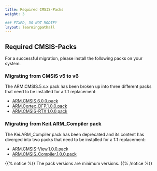 ```yaml
---
title: Required CMSIS-Packs
weight: 3

### FIXED, DO NOT MODIFY
layout: learningpathall
---
```


## Required CMSIS-Packs

For a successful migration, please install the following packs on your system.

### Migrating from CMSIS v5 to v6

The ARM.CMSIS.5.x.x pack has been broken up into three different packs that need to be installed for a 1:1 replacement:

- [ARM.CMSIS.6.0.0.pack](https://www.keil.com/pack/ARM.CMSIS.6.0.0.pack)
- [ARM.Cortex_DFP.1.0.0.pack](https://www.keil.com/pack/ARM.Cortex_DFP.1.0.0.pack)
- [ARM.CMSIS-RTX.1.0.0.pack](https://www.keil.com/pack/ARM.CMSIS-RTX.1.0.0.pack)

### Migrating from Keil.ARM_Compiler pack

The Kei.ARM_Compiler pack has been deprecated and its content has diverged into two packs that need to be installed for a 1:1 replacement:

- [ARM.CMSIS-View.1.0.0.pack](https://www.keil.com/pack/ARM.CMSIS-View.1.0.0.pack)
- [ARM.CMSIS_Compiler.1.0.0.pack](https://www.keil.com/pack/ARM.CMSIS_Compiler.1.0.0.pack)

{{% notice %}}
The pack versions are minimum versions.
{{% /notice %}}
